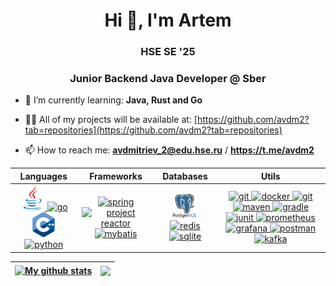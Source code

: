 <h1 align="center">Hi 👋, I'm Artem</h1>
<h3 align="center">HSE SE '25</h3>
<h3 align="center">Junior Backend Java Developer @ Sber</h3>

- 🌱 I’m currently learning: **Java, Rust and Go**

- 👨‍💻 All of my projects will be available at: [https://github.com/avdm2?tab=repositories](https://github.com/avdm2?tab=repositories)

- 📫 How to reach me: **avdmitriev_2@edu.hse.ru** / **https://t.me/avdm2**

| Languages | Frameworks | Databases | Utils |
| :---: | :---: | :---: | :---: |
| <a href="https://www.java.com" target="_blank" rel="noreferrer"> <img src="https://raw.githubusercontent.com/devicons/devicon/master/icons/java/java-original.svg" alt="java" width="40" height="40"/> </a> <a href="https://go.dev/" target="_blank" rel="noreferrer"> <img src="https://www.vectorlogo.zone/logos/golang/golang-official.svg" alt="go" width="40" height="40"/> </a> <a href="https://www.w3schools.com/cpp/" target="_blank" rel="noreferrer"> <img src="https://raw.githubusercontent.com/devicons/devicon/master/icons/cplusplus/cplusplus-original.svg" alt="cpp" width="40" height="40"/> </a> <a href="https://www.python.org" target="_blank" rel="noreferrer"> <img src="https://www.vectorlogo.zone/logos/python/python-icon.svg" alt="python" width="40" height="40"/> </a> | <a href="https://spring.io/" target="_blank" rel="noreferrer"> <img src="https://www.vectorlogo.zone/logos/springio/springio-icon.svg" alt="spring" width="40" height="40"/> </a> <a href="https://projectreactor.io/" target="_blank" rel="noreferrer"> <img src="https://avatars.githubusercontent.com/u/4201559?s=200&v=4" alt="project reactor" width="40" height="40"/> </a> <a href="https://mybatis.org/" target="_blank" rel="noreferrer"> <img src="https://downloads.marketplace.jetbrains.com/files/22457/575976/icon/pluginIcon.png" alt="mybatis" width="40" height="40"/> </a> | <a href="https://www.postgresql.org" target="_blank" rel="noreferrer"> <img src="https://raw.githubusercontent.com/devicons/devicon/master/icons/postgresql/postgresql-original-wordmark.svg" alt="postgresql" width="40" height="40"/> </a> <a href="https://redis.io/" target="_blank" rel="noreferrer"> <img src="https://www.vectorlogo.zone/logos/redis/redis-icon.svg" alt="redis" width="40" height="40"/> </a> <a href="https://www.sqlite.org/" target="_blank" rel="noreferrer"> <img src="https://www.vectorlogo.zone/logos/sqlite/sqlite-icon.svg" alt="sqlite" width="40" height="40"/> </a> | <a href="https://git-scm.com/" target="_blank" rel="noreferrer"> <img src="https://www.vectorlogo.zone/logos/git-scm/git-scm-icon.svg" alt="git" width="40" height="40"/> </a> <a href="https://docker.com/" target="_blank" rel="noreferrer"> <img src="https://www.vectorlogo.zone/logos/docker/docker-icon.svg" alt="docker" width="40" height="40"/> </a> <a href="https://github.com/features/actions" target="_blank" rel="noreferrer"> <img src="https://icon.icepanel.io/Technology/svg/GitHub-Actions.svg" alt="git" width="40" height="40"/> </a> <a href="https://maven.apache.org/" target="_blank" rel="noreferrer"> <img src="https://www.vectorlogo.zone/logos/apache_maven/apache_maven-icon.svg" alt="maven" width="40" height="40"/> </a> <a href="https://gradle.org/" target="_blank" rel="noreferrer"> <img src="https://www.vectorlogo.zone/logos/gradle/gradle-icon.svg" alt="gradle" width="40" height="40"/> </a> <a href="https://junit.org/junit5/" target="_blank" rel="noreferrer"> <img src="https://icon.icepanel.io/Technology/svg/JUnit.svg" alt="junit" width="40" height="40"/> </a><a href="https://prometheus.io/" target="_blank" rel="noreferrer"> <img src="https://www.vectorlogo.zone/logos/prometheusio/prometheusio-icon.svg" alt="prometheus" width="40" height="40"/> </a> <a href="https://grafana.com/" target="_blank" rel="noreferrer"> <img src="https://www.vectorlogo.zone/logos/grafana/grafana-icon.svg" alt="grafana" width="40" height="40"/> </a><a href="https://postman.com" target="_blank" rel="noreferrer"> <img src="https://www.vectorlogo.zone/logos/getpostman/getpostman-icon.svg" alt="postman" width="40" height="40"/> </a> <a href="https://kafka.apache.org/" target="_blank" rel="noreferrer"> <img src="https://www.vectorlogo.zone/logos/apache_kafka/apache_kafka-icon.svg" alt="kafka" width="40" height="40"/> </a> |

| <a href="https://github.com/anuraghazra/github-readme-stats"><img align="center" src="https://github-readme-stats.vercel.app/api?username=avdm2&show_icons=true&include_all_commits=true&theme=buefy&hide_border=true" alt="My github stats" /></a> | <a href="https://github.com/anuraghazra/github-readme-stats"><img align="center" src="https://github-readme-stats.vercel.app/api/top-langs/?username=avdm2&layout=compact&theme=buefy&hide_border=true" /></a> |
| ------------- | ------------- |

